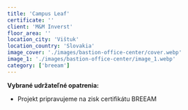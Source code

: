 ```yaml
---
title: 'Campus Leaf'
certificate: ''
client: 'M&M Inverst'
floor_area: ''
location_city: 'Vištuk'
location_country: 'Slovakia'
image_cover: './images/bastion-office-center/cover.webp'
image_1: './images/bastion-office-center/image_1.webp'
category: ['breeam']
---
```


**Vybrané udržateľné opatrenia:**

- Projekt pripravujeme na zisk certifikátu BREEAM
